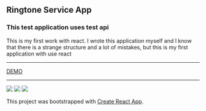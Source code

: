 <h2>Ringtone Service App</h2>
<h3>This test application uses test api</h3>
<p>This is my first work with react. I wrote this application myself and I know that
there is a strange structure and a lot of mistakes, but this is my first application with use react</p>
<hr/>
<a href="https://cranky-nobel-bec045.netlify.app/">DEMO</a>
<hr/>
<img src='http://ilhov.space/img-github/Ringtone-Service__fake-app-1.png'>
<img src='http://ilhov.space/img-github/Ringtone-Service__fake-app-2.png'>
<img src='http://ilhov.space/img-github/Ringtone-Service__fake-app-3.png'>

This project was bootstrapped with [Create React App](https://github.com/facebook/create-react-app).
